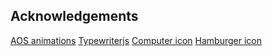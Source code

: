 ## Acknowledgements

<a href="https://github.com/michalsnik/aos">AOS animations</a>
<a href="https://github.com/tameemsafi/typewriterjs">Typewriterjs</a>
<a href="https://www.flaticon.com/free-icons/computer" title="computer icons">Computer icon</a>
<a href="https://www.flaticon.com/free-icons/hamburger" title="hamburger icons">Hamburger icon</a>